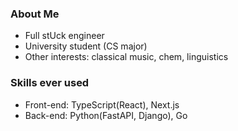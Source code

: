 ### About Me
- Full stUck engineer
- University student (CS major)
- Other interests: classical music, chem, linguistics

### Skills ever used
- Front-end: TypeScript(React), Next.js
- Back-end: Python(FastAPI, Django), Go

